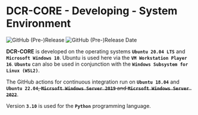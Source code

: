 # DCR-CORE - Developing - System Environment

![GitHub (Pre-)Release](https://img.shields.io/github/v/release/KonnexionsGmbH/dcr-core??include_prereleases)
![GitHub (Pre-)Release Date](https://img.shields.io/github/release-date-pre/KonnexionsGmbh/dcr-core?-core)

**DCR-CORE** is developed on the operating systems **`Ubuntu 20.04 LTS`** and **`Microsoft Windows 10`**.
Ubuntu is used here via the **`VM Workstation Player 16`**.
**`Ubuntu`** can also be used in conjunction with the **`Windows Subsystem for Linux (WSL2)`**.

The GitHub actions for continuous integration run on **`Ubuntu 18.04`** and **`Ubuntu 22.04`**~~, **`Micrsoft Windows Server 2019`** and **`Micrsoft Windows Server 2022`**~~.

Version **`3.10`** is used for the **`Python`** programming language.
